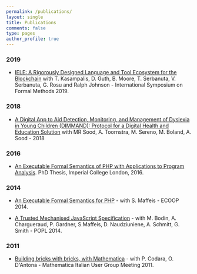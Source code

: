 ```yaml
---
permalink: /publications/
layout: single
title: Publications
comments: false
type: pages
author_profile: true
---
```


### 2019

* [IELE: A Rigorously Designed Language and Tool Ecosystem for the Blockchain](../assets/downloads/papers/iele-fm-2019.pdf) with T. Kasampalis, D. Guth, B. Moore, T. Serbanuta, V. Serbanuta, G. Rosu and Ralph Johnson - International Symposium on Formal Methods 2019. 

### 2018

* [A Digital App to Aid Detection, Monitoring, and Management of Dyslexia in Young Children (DIMMAND): Protocol for a Digital Health and Education Solution](http://www.researchprotocols.org/2018/5/e135/) with MR Sood, A. Toornstra, M. Sereno, M. Boland, A. Sood - 2018 

### 2016

* [An Executable Formal Semantics of PHP with Applications to Program Analysis](../assets/downloads/papers/Filaretti-D-PhD-2016.pdf). PhD Thesis, Imperial College London, 2016.

### 2014

* [An Executable Formal Semantics for PHP](../assets/downloads/papers/ecoop14.pdf) - with S. Maffeis - ECOOP 2014.

* [A Trusted Mechanised JavaScript Specification](../assets/downloads/papers/popl14.pdf) - with M. Bodin, A. Chargueraud, P. Gardner, S.Maffeis, D. Naudziuniene, A. Schmitt, G. Smith - POPL 2014.

### 2011

* [Building bricks with bricks, with Mathematica](../assets/downloads/papers/mathematica11.pdf) - with P. Codara, O. D'Antona - Mathematica Italian User Group Meeting 2011.
